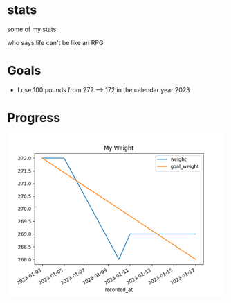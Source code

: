 # stats

some of my stats

who says life can't be like an RPG

# Goals

- Lose 100 pounds from 272 --> 172 in the calendar year 2023

# Progress

![Weight over time](./images/weight.png)
